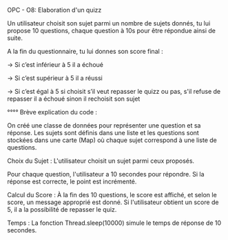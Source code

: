 OPC - O8: Elaboration d'un quizz

Un utilisateur choisit son sujet parmi un nombre de sujets donnés, tu lui propose 10 questions, chaque question à 10s pour être répondue ainsi de suite.

A la fin du questionnaire, tu lui donnes son score final : 

-> Si c’est inférieur à 5 il a échoué 

-> Si c’est supérieur à 5 il a réussi 

-> Si c’est égal à 5 si choisit s’il veut repasser le quizz ou pas, s'il refuse de repasser il a échoué sinon il rechoisit son sujet


°°°° Brève explication du code :

On créé une classe de données pour représenter une question et sa réponse.
Les sujets sont définis dans une liste et les questions sont stockées dans une carte (Map) où chaque sujet correspond à une liste de questions.

Choix du Sujet : L'utilisateur choisit un sujet parmi ceux proposés.

Pour chaque question, l'utilisateur a 10 secondes pour répondre.
Si la réponse est correcte, le point est incrémenté.

Calcul du Score : À la fin des 10 questions, le score est affiché, et selon le score, un message approprié est donné. Si l'utilisateur obtient un score de 5, il a la possibilité
de repasser le quiz.

Temps :  La fonction Thread.sleep(10000) simule le temps de réponse de 10 secondes.


